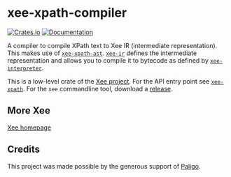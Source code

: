 # xee-xpath-compiler
[![Crates.io](https://img.shields.io/crates/v/xee-xpath-compiler.svg)](https://crates.io/crates/xee-xpath-compiler)
[![Documentation](https://docs.rs/xee-xpath-compiler/badge.svg)](https://docs.rs/xee-xpath-compiler)


A compiler to compile XPath text to Xee IR (intermediate representation). This
makes use of [`xee-xpath-ast`](https://crates.io/crates/xee-xpath-ast).
[`xee-ir`](https://crates.io/crates/xee-ir) defines the intermediate
representation and allows you to compile it to bytecode as defined by
[`xee-interpreter`](https://crates.io/crates/xee-interpreter).

This is a low-level crate of the [Xee project](https://github.com/Paligo/xee).
For the API entry point see
[`xee-xpath`](https://docs.rs/xee-xpath/latest/xee_xpath/). For the `xee`
commandline tool, download a
[release](https://github.com/Paligo/xee/releases/).

## More Xee

[Xee homepage](https://github.com/Paligo/xee)

## Credits

This project was made possible by the generous support of
[Paligo](https://paligo.net/).